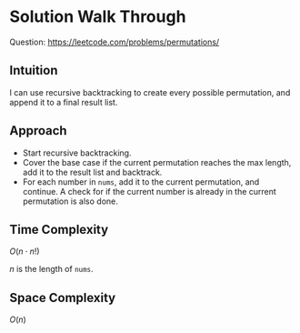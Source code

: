 # Solution Walk Through
Question: https://leetcode.com/problems/permutations/

## Intuition
I can use recursive backtracking to create every possible permutation, and append it to a final result list.

## Approach
- Start recursive backtracking.
- Cover the base case if the current permutation reaches the max length, add it to the result list and backtrack.
- For each number in `nums`, add it to the current permutation, and continue. A check for if the current number is already in the current permutation is also done.

## Time Complexity
$O(n \cdot n!)$

$n$ is the length of `nums`.

## Space Complexity
$O(n)$
